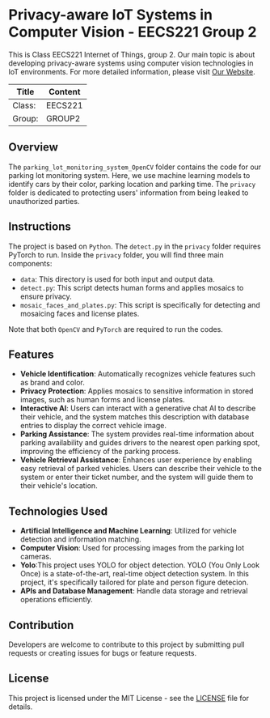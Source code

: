 # Privacy-aware IoT Systems in Computer Vision - EECS221 Group 2

This is Class EECS221 Internet of Things, group 2. Our main topic is about developing privacy-aware systems using computer vision technologies in IoT environments. For more detailed information, please visit [Our Website](https://sites.google.com/view/eecs221group2/home).

| Title   | Content |
|---------|---------|
| Class:  | EECS221 |
| Group:  | GROUP2  |

## Overview

The `parking_lot_monitoring_system_OpenCV` folder contains the code for our parking lot monitoring system. Here, we use machine learning models to identify cars by their color, parking location and parking time. The `privacy` folder is dedicated to protecting users' information from being leaked to unauthorized parties.

## Instructions

The project is based on `Python`. The `detect.py` in the `privacy` folder requires PyTorch to run. Inside the `privacy` folder, you will find three main components:

- `data`: This directory is used for both input and output data.
- `detect.py`: This script detects human forms and applies mosaics to ensure privacy.
- `mosaic_faces_and_plates.py`: This script is specifically for detecting and mosaicing faces and license plates.

Note that both `OpenCV` and `PyTorch` are required to run the codes.

## Features

- **Vehicle Identification**: Automatically recognizes vehicle features such as brand and color.
- **Privacy Protection**: Applies mosaics to sensitive information in stored images, such as human forms and license plates.
- **Interactive AI**: Users can interact with a generative chat AI to describe their vehicle, and the system matches this description with database entries to display the correct vehicle image.
- **Parking Assistance**: The system provides real-time information about parking availability and guides drivers to the nearest open parking spot, improving the efficiency of the parking process.
- **Vehicle Retrieval Assistance**: Enhances user experience by enabling easy retrieval of parked vehicles. Users can describe their vehicle to the system or enter their ticket number, and the system will guide them to their vehicle's location.

## Technologies Used

- **Artificial Intelligence and Machine Learning**: Utilized for vehicle detection and information matching.
- **Computer Vision**: Used for processing images from the parking lot cameras.
- **Yolo**:This project uses YOLO for object detection. YOLO (You Only Look Once) is a state-of-the-art, real-time object detection system. In this project, it's specifically tailored for plate and person figure detecion.
- **APIs and Database Management**: Handle data storage and retrieval operations efficiently.

## Contribution

Developers are welcome to contribute to this project by submitting pull requests or creating issues for bugs or feature requests.

## License

This project is licensed under the MIT License - see the [LICENSE](LICENSE.txt) file for details.

